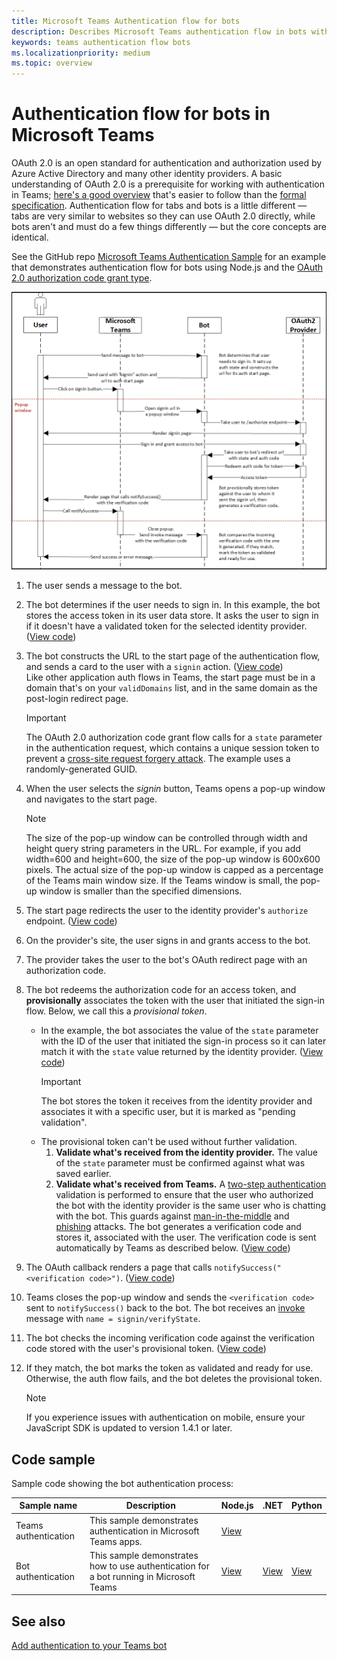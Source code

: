```yaml
---
title: Microsoft Teams Authentication flow for bots
description: Describes Microsoft Teams authentication flow in bots with Code sample.
keywords: teams authentication flow bots
ms.localizationpriority: medium
ms.topic: overview
---
```


# Authentication flow for bots in Microsoft Teams

OAuth 2.0 is an open standard for authentication and authorization used by Azure Active Directory and many other identity providers. A basic understanding of OAuth 2.0 is a prerequisite for working with authentication in Teams; [here's a good overview](https://aaronparecki.com/oauth-2-simplified/) that's easier to follow than the [formal specification](https://oauth.net/2/). Authentication flow for tabs and bots is a little different — tabs are very similar to websites so they can use OAuth 2.0 directly, while bots aren't and must do a few things differently — but the core concepts are identical.

See the GitHub repo [Microsoft Teams Authentication Sample](https://github.com/OfficeDev/Microsoft-Teams-Samples/tree/main/samples/app-auth/nodejs)
for an example that demonstrates authentication flow for bots using Node.js and the [OAuth 2.0 authorization code grant type](https://oauth.net/2/grant-types/authorization-code/).

![Bot authentication sequence diagram](../../../assets/images/authentication/bot_auth_sequence_diagram.png)

1. The user sends a message to the bot.
2. The bot determines if the user needs to sign in.
   In this example, the bot stores the access token in its user data store. It asks the user to sign in if it doesn't have a validated token for the selected identity provider. ([View code](https://github.com/OfficeDev/microsoft-teams-sample-auth-node/blob/469952a26d618dbf884a3be53c7d921cc580b1e2/src/utils/AuthenticationUtils.ts#L58-L76))
3. The bot constructs the URL to the start page of the authentication flow, and sends a card to the user with a `signin` action. ([View code](https://github.com/OfficeDev/microsoft-teams-sample-auth-node/blob/469952a26d618dbf884a3be53c7d921cc580b1e2/src/dialogs/BaseIdentityDialog.ts#L160-L190))</br>
    Like other application auth flows in Teams, the start page must be in a domain that's on your `validDomains` list, and in the same domain as the post-login redirect page.
    > [!IMPORTANT] 
    > The OAuth 2.0 authorization code grant flow calls for a `state` parameter in the authentication request, which contains a unique session token to prevent a [cross-site request forgery attack](https://en.wikipedia.org/wiki/Cross-site_request_forgery). The example uses a randomly-generated GUID.
4. When the user selects the *signin* button, Teams opens a pop-up window and navigates to the start page.
   > [!NOTE]
   > The size of the pop-up window can be controlled through width and height query string parameters in the URL. For example, if you add width=600 and height=600, the size of the pop-up window is 600x600 pixels. The actual size of the pop-up window is capped as a percentage of the Teams main window size. If the Teams window is small, the pop-up window is smaller than the specified dimensions.

5. The start page redirects the user to the identity provider's `authorize` endpoint. ([View code](https://github.com/OfficeDev/microsoft-teams-sample-auth-node/blob/469952a26d618dbf884a3be53c7d921cc580b1e2/public/html/auth-start.html#L51-L56))
6. On the provider's site, the user signs in and grants access to the bot.
7. The provider takes the user to the bot's OAuth redirect page with an authorization code.
8. The bot redeems the authorization code for an access token, and **provisionally** associates the token with the user that initiated the sign-in flow. Below, we call this a *provisional token*.
    * In the example, the bot associates the value of the `state` parameter with the ID of the user that initiated the sign-in process so it can later match it with the `state` value returned by the identity provider. ([View code](https://github.com/OfficeDev/microsoft-teams-sample-auth-node/blob/469952a26d618dbf884a3be53c7d921cc580b1e2/src/AuthBot.ts#L70-L99))
      > [!IMPORTANT] 
      > The bot stores the token it receives from the identity provider and associates it with a specific user, but it is marked as "pending validation". 
    * The provisional token can't be used without further validation.
      1. **Validate what's received from the identity provider.** The value of the `state` parameter must be confirmed against what was saved earlier. 
      1. **Validate what's received from Teams.** A [two-step authentication](https://en.wikipedia.org/wiki/Man-in-the-middle_attack) validation is performed to ensure that the user who authorized the bot with the identity provider is the same user who is chatting with the bot. This guards against [man-in-the-middle](https://en.wikipedia.org/wiki/Man-in-the-middle_attack) and [phishing](https://en.wikipedia.org/wiki/Phishing) attacks. The bot generates a verification code and stores it, associated with the user. The verification code is sent automatically by Teams as described below. ([View code](https://github.com/OfficeDev/microsoft-teams-sample-auth-node/blob/469952a26d618dbf884a3be53c7d921cc580b1e2/src/AuthBot.ts#L100-L113))
9. The OAuth callback renders a page that calls `notifySuccess("<verification code>")`. ([View code](https://github.com/OfficeDev/microsoft-teams-sample-auth-node/blob/master/src/views/oauth-callback-success.hbs))
10. Teams closes the pop-up window and sends the `<verification code>` sent to `notifySuccess()` back to the bot. The bot receives an [invoke](/bot-framework/dotnet/bot-builder-dotnet-activities#invoke) message with `name = signin/verifyState`.
11. The bot checks the incoming verification code against the verification code stored with the user's provisional token. ([View code](https://github.com/OfficeDev/microsoft-teams-sample-auth-node/blob/469952a26d618dbf884a3be53c7d921cc580b1e2/src/dialogs/BaseIdentityDialog.ts#L127-L140))
12. If they match, the bot marks the token as validated and ready for use. Otherwise, the auth flow fails, and the bot deletes the provisional token.

    > [!NOTE]
    > If you experience issues with authentication on mobile, ensure your JavaScript SDK is updated to version 1.4.1 or later.

## Code sample

Sample code showing the bot authentication process:

| **Sample name** | **Description** | **Node.js** | **.NET** | **Python** |
|-----------------|----------------|--------------|----------|-----------|
| Teams authentication | This sample demonstrates authentication in Microsoft Teams apps. | [View](https://github.com/OfficeDev/microsoft-teams-sample-auth-node) | | |
| Bot authentication | This sample demonstrates how to use authentication for a bot running in Microsoft Teams | [View](https://github.com/microsoft/BotBuilder-Samples/tree/main/samples/javascript_nodejs/46.teams-auth) | [View](https://github.com/microsoft/BotBuilder-Samples/tree/main/samples/csharp_dotnetcore/46.teams-auth) | [View](https://github.com/microsoft/BotBuilder-Samples/tree/main/samples/python/46.teams-auth)

## See also

[Add authentication to your Teams bot](add-authentication.md)
